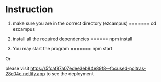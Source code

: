 # Instruction

1. make sure you are in the correct directory (ezcampus) =======
cd ezcampus  

2. install all the required dependencies ====== 
npm install

3. You may start the program  =======
npm start


Or 

please visit https://5fcaf87a07edee3eb84e89f8--focused-poitras-28c04c.netlify.app to see the deployment

